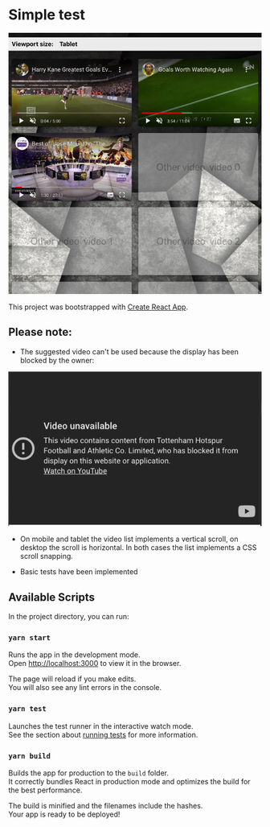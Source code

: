 # Simple test
<div align='center'>
  <img src='./screenshots/tablet.png'  />
</div>


This project was bootstrapped with [Create React App](https://github.com/facebook/create-react-app).


## Please note:

- The suggested video can't be used because the display has been blocked by the owner:
<div align='center'>
  <img src='./screenshots/error.png'  />
</div>

- On mobile and tablet the video list implements a vertical scroll, on desktop the scroll is horizontal. In both cases the list implements a CSS scroll snapping.

- Basic tests have been implemented


## Available Scripts

In the project directory, you can run:

### `yarn start`

Runs the app in the development mode.\
Open [http://localhost:3000](http://localhost:3000) to view it in the browser.

The page will reload if you make edits.\
You will also see any lint errors in the console.

### `yarn test`

Launches the test runner in the interactive watch mode.\
See the section about [running tests](https://facebook.github.io/create-react-app/docs/running-tests) for more information.

### `yarn build`

Builds the app for production to the `build` folder.\
It correctly bundles React in production mode and optimizes the build for the best performance.

The build is minified and the filenames include the hashes.\
Your app is ready to be deployed!
